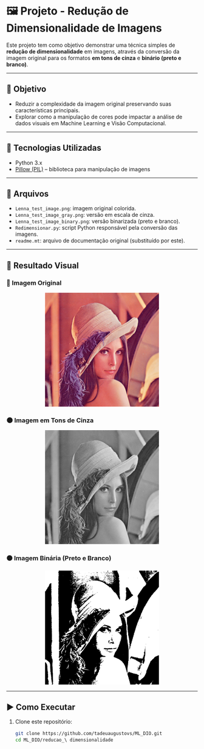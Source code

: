 # 🖼️ Projeto - Redução de Dimensionalidade de Imagens

Este projeto tem como objetivo demonstrar uma técnica simples de **redução de dimensionalidade** em imagens, através da conversão da imagem original para os formatos **em tons de cinza** e **binário (preto e branco)**.

---

## 🧠 Objetivo

- Reduzir a complexidade da imagem original preservando suas características principais.
- Explorar como a manipulação de cores pode impactar a análise de dados visuais em Machine Learning e Visão Computacional.

---

## 🔧 Tecnologias Utilizadas

- Python 3.x
- [Pillow (PIL)](https://pillow.readthedocs.io/en/stable/) – biblioteca para manipulação de imagens

---

## 📁 Arquivos

- `Lenna_test_image.png`: imagem original colorida.
- `Lenna_test_image_gray.png`: versão em escala de cinza.
- `Lenna_test_image_binary.png`: versão binarizada (preto e branco).
- `Redimensionar.py`: script Python responsável pela conversão das imagens.
- `readme.mt`: arquivo de documentação original (substituído por este).

---

## 🧪 Resultado Visual

### 📸 Imagem Original
<p align="center">
  <img src="https://github.com/tadeuaugustovs/ML_DIO/blob/master/reducao_%20dimensionalidade/Lenna_test_image.png?raw=true" width="300px">
</p>

### 🌑 Imagem em Tons de Cinza
<p align="center">
  <img src="https://github.com/tadeuaugustovs/ML_DIO/blob/master/reducao_%20dimensionalidade/Lenna_test_image_gray.png?raw=true" width="300px">
</p>

### ⚫ Imagem Binária (Preto e Branco)
<p align="center">
  <img src="https://github.com/tadeuaugustovs/ML_DIO/blob/master/reducao_%20dimensionalidade/Lenna_test_image_binary.png?raw=true" width="300px">
</p>

---

## ▶️ Como Executar

1. Clone este repositório:
   ```bash
   git clone https://github.com/tadeuaugustovs/ML_DIO.git
   cd ML_DIO/reducao_\ dimensionalidade
